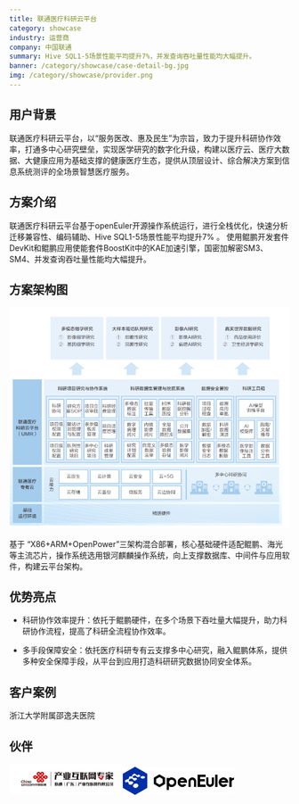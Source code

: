 ```yaml
---
title: 联通医疗科研云平台
category: showcase
industry: 运营商
company: 中国联通
summary: Hive SQL1-5场景性能平均提升7%，并发查询吞吐量性能均大幅提升。
banner: /category/showcase/case-detail-bg.jpg
img: /category/showcase/provider.png
---
```



## 用户背景

联通医疗科研云平台，以“服务医改、惠及民生”为宗旨，致力于提升科研协作效率，打通多中心研究壁垒，实现医学研究的数字化升级，构建以医疗云、医疗大数据、大健康应用为基础支撑的健康医疗生态，提供从顶层设计、综合解决方案到信息系统测评的全场景智慧医疗服务。

## 方案介绍

联通医疗科研云平台基于openEuler开源操作系统运行，进行全栈优化，快速分析迁移兼容性、编码辅助、Hive SQL1-5场景性能平均提升7% 。 使用鲲鹏开发套件DevKit和鲲鹏应用使能套件BoostKit中的KAE加速引擎，国密加解密SM3、SM4、并发查询吞吐量性能均大幅提升。


## 方案架构图

<div class="case-img"><img src="./media/image1.png"  ></div>

基于 “X86+ARM+OpenPower”三架构混合部署，核心基础硬件适配鲲鹏、海光等主流芯片，操作系统选用银河麒麟操作系统，向上支撑数据库、中间件与应用软件，构建云平台架构。


## 优势亮点

-   科研协作效率提升：依托于鲲鹏硬件，在多个场景下吞吐量大幅提升，助力科研协作流程，提高了科研全流程协作效率。

-   多手段保障安全：依托医疗科研专有云支撑多中心研究，融入鲲鹏体系，提供多种安全保障手段，从平台到应用打造科研研究数据协同安全体系。

## 客户案例

浙江大学附属邵逸夫医院


## 伙伴

<img src="./media/image2.png" width="200" >


<img src="./media/image.png" width="200" >